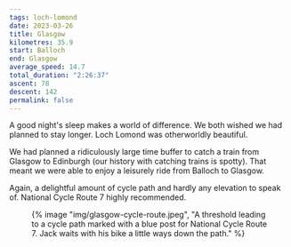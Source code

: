 ```yaml
---
tags: loch-lomond
date: 2023-03-26
title: Glasgow
kilometres: 35.9
start: Balloch
end: Glasgow
average_speed: 14.7
total_duration: "2:26:37"
ascent: 78
descent: 142
permalink: false
---
```


A good night's sleep makes a world of difference. We both wished we had planned to stay longer. Loch Lomond was otherworldly beautiful.

We had planned a ridiculously large time buffer to catch a train from Glasgow to Edinburgh (our history with catching trains is spotty). That meant we were able to enjoy a leisurely ride from Balloch to Glasgow.

Again, a delightful amount of cycle path and hardly any elevation to speak of. National Cycle Route 7 highly recommended.

<figure>
{% image "img/glasgow-cycle-route.jpeg", "A threshold leading to a cycle path marked with a blue post for National Cycle Route 7. Jack waits with his bike a little ways down the path." %}
</figure>
